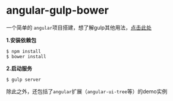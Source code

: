 # angular-gulp-bower

一个简单的 `angular`项目搭建，想了解gulp其他用法，[点击此处](https://github.com/tangJunGit/gulp)

**1.安装依赖包**
```
$ npm install
$ bower install
```

**2.启动服务**
```
$ gulp server
```

除此之外，还包括了`angular`扩展（`angular-ui-tree`等）的demo实例
